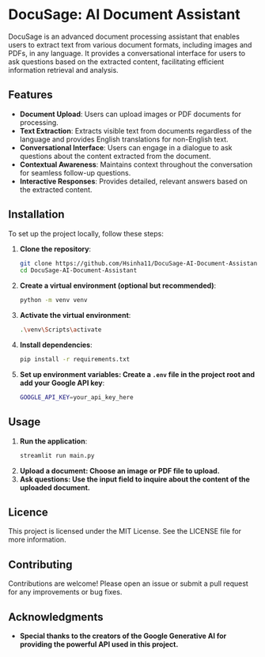 # DocuSage: AI Document Assistant

DocuSage is an advanced document processing assistant that enables users to extract text from various document formats, including images and PDFs, in any language. It provides a conversational interface for users to ask questions based on the extracted content, facilitating efficient information retrieval and analysis.

## Features

- **Document Upload**: Users can upload images or PDF documents for processing.
- **Text Extraction**: Extracts visible text from documents regardless of the language and provides English translations for non-English text.
- **Conversational Interface**: Users can engage in a dialogue to ask questions about the content extracted from the document.
- **Contextual Awareness**: Maintains context throughout the conversation for seamless follow-up questions.
- **Interactive Responses**: Provides detailed, relevant answers based on the extracted content.

## Installation

To set up the project locally, follow these steps:

1. **Clone the repository**:
   ```bash
   git clone https://github.com/Hsinha11/DocuSage-AI-Document-Assistant.git
   cd DocuSage-AI-Document-Assistant
2.  **Create a virtual environment (optional but recommended)**:
    ```bash
    python -m venv venv
3.  **Activate the virtual environment**:
    ```bash
    .\venv\Scripts\activate
4.  **Install dependencies**:
    ```bash
    pip install -r requirements.txt
5.  **Set up environment variables: Create a `.env` file in the project root and add your Google API key**:
    ```bash
    GOOGLE_API_KEY=your_api_key_here
## Usage
1.  **Run the application**:
     ```bash
     streamlit run main.py
2.  **Upload a document: Choose an image or PDF file to upload.**
3.  **Ask questions: Use the input field to inquire about the content of the uploaded document.**
## Licence
This project is licensed under the MIT License. See the LICENSE file for more information.

## Contributing
Contributions are welcome! Please open an issue or submit a pull request for any improvements or bug fixes.

## Acknowledgments
- **Special thanks to the creators of the Google Generative AI for providing the powerful API used in this project.**
